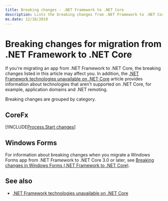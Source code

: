 ```yaml
---
title: Breaking changes - .NET Framework to .NET Core
description: Lists the breaking changes from .NET Framework to .NET Core.
ms.date: 12/18/2019
---
```

# Breaking changes for migration from .NET Framework to .NET Core

If you're migrating an app from .NET Framework to .NET Core, the breaking changes listed in this article may affect you. In addition, the [.NET Framework technologies unavailable on .NET Core](../porting/net-framework-tech-unavailable.md) article provides information about technologies that aren't supported on .NET Core, for example, application domains and .NET remoting.

Breaking changes are grouped by category.

## CoreFx

[!INCLUDE[Process.Start changes](~/includes/core-changes/corefx/2.1/process-start-changes.md)]

## Windows Forms

For information about breaking changes when you migrate a Windows Forms app from .NET Framework to .NET Core 3.0 or later, see [Breaking changes in Windows Forms (.NET Framework to .NET Core)](../porting/winforms-breaking-changes.md).

## See also

- [.NET Framework technologies unavailable on .NET Core](../porting/net-framework-tech-unavailable.md)
